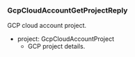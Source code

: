 ### GcpCloudAccountGetProjectReply
GCP cloud account project.

- project: GcpCloudAccountProject
  - GCP project details.
